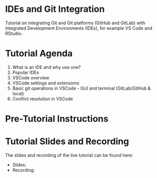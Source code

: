 # IDEs and Git Integration

Tutorial on integrating Git and Git platforms (GitHub and GitLab) with Integrated Development Environments (IDEs), for example VS Code and RStudio.

# Tutorial Agenda

1. What is an IDE and why use one?
2. Popular IDEs
3. VSCode overview
4. VSCode settings and extensions
5. Basic git operations in VSCode - GUI and terminal (GitLab/GitHub & local)
6. Conflict resolution in VSCode

# Pre-Tutorial Instructions

<PlaceHolder>

# Tutorial Slides and Recording

The slides and recording of the live tutorial can be found here:

- Slides: [<PlaceHolder>]()
- Recording: [<PlaceHolder>]()
